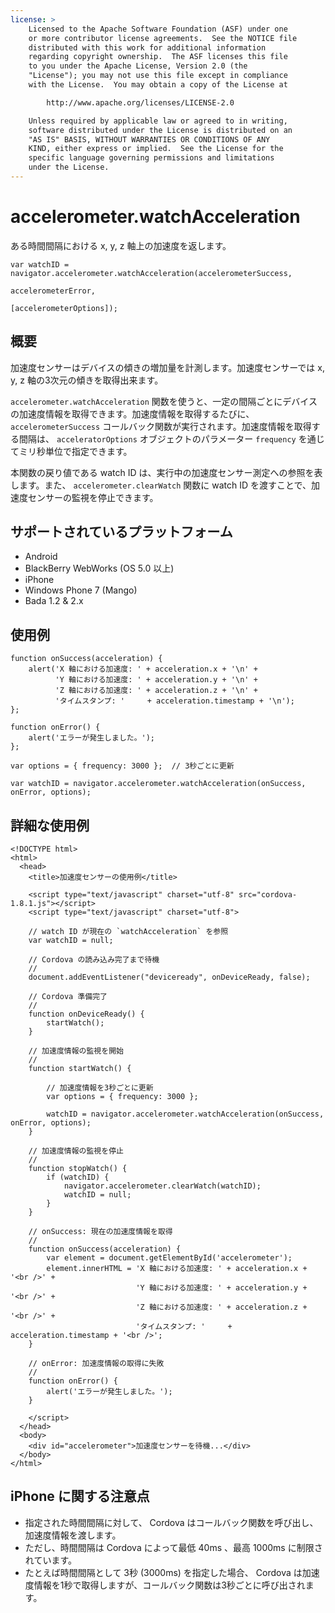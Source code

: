 ```yaml
---
license: >
    Licensed to the Apache Software Foundation (ASF) under one
    or more contributor license agreements.  See the NOTICE file
    distributed with this work for additional information
    regarding copyright ownership.  The ASF licenses this file
    to you under the Apache License, Version 2.0 (the
    "License"); you may not use this file except in compliance
    with the License.  You may obtain a copy of the License at

        http://www.apache.org/licenses/LICENSE-2.0

    Unless required by applicable law or agreed to in writing,
    software distributed under the License is distributed on an
    "AS IS" BASIS, WITHOUT WARRANTIES OR CONDITIONS OF ANY
    KIND, either express or implied.  See the License for the
    specific language governing permissions and limitations
    under the License.
---
```


accelerometer.watchAcceleration
===============================

ある時間間隔における x, y, z 軸上の加速度を返します。

    var watchID = navigator.accelerometer.watchAcceleration(accelerometerSuccess,
                                                           accelerometerError,
                                                           [accelerometerOptions]);

概要
-----------

加速度センサーはデバイスの傾きの増加量を計測します。加速度センサーでは x, y, z 軸の3次元の傾きを取得出来ます。

`accelerometer.watchAcceleration` 関数を使うと、一定の間隔ごとにデバイスの加速度情報を取得できます。加速度情報を取得するたびに、 `accelerometerSuccess` コールバック関数が実行されます。加速度情報を取得する間隔は、 `acceleratorOptions` オブジェクトのパラメーター `frequency` を通じてミリ秒単位で指定できます。

本関数の戻り値である watch ID は、実行中の加速度センサー測定への参照を表します。また、 `accelerometer.clearWatch` 関数に watch ID を渡すことで、加速度センサーの監視を停止できます。

サポートされているプラットフォーム
-------------------

- Android
- BlackBerry WebWorks (OS 5.0 以上)
- iPhone
- Windows Phone 7 (Mango)
- Bada 1.2 & 2.x


使用例
-------------

    function onSuccess(acceleration) {
        alert('X 軸における加速度: ' + acceleration.x + '\n' +
              'Y 軸における加速度: ' + acceleration.y + '\n' +
              'Z 軸における加速度: ' + acceleration.z + '\n' +
              'タイムスタンプ: '     + acceleration.timestamp + '\n');
    };

    function onError() {
        alert('エラーが発生しました。');
    };

    var options = { frequency: 3000 };  // 3秒ごとに更新

    var watchID = navigator.accelerometer.watchAcceleration(onSuccess, onError, options);

詳細な使用例
------------

    <!DOCTYPE html>
    <html>
      <head>
        <title>加速度センサーの使用例</title>

        <script type="text/javascript" charset="utf-8" src="cordova-1.8.1.js"></script>
        <script type="text/javascript" charset="utf-8">

        // watch ID が現在の `watchAcceleration` を参照
        var watchID = null;

        // Cordova の読み込み完了まで待機
        //
        document.addEventListener("deviceready", onDeviceReady, false);

        // Cordova 準備完了
        //
        function onDeviceReady() {
            startWatch();
        }

        // 加速度情報の監視を開始
        //
        function startWatch() {

            // 加速度情報を3秒ごとに更新
            var options = { frequency: 3000 };

            watchID = navigator.accelerometer.watchAcceleration(onSuccess, onError, options);
        }

        // 加速度情報の監視を停止
        //
        function stopWatch() {
            if (watchID) {
                navigator.accelerometer.clearWatch(watchID);
                watchID = null;
            }
        }

        // onSuccess: 現在の加速度情報を取得
        //
        function onSuccess(acceleration) {
            var element = document.getElementById('accelerometer');
            element.innerHTML = 'X 軸における加速度: ' + acceleration.x + '<br />' +
                                'Y 軸における加速度: ' + acceleration.y + '<br />' +
                                'Z 軸における加速度: ' + acceleration.z + '<br />' +
                                'タイムスタンプ: '     + acceleration.timestamp + '<br />';
        }

        // onError: 加速度情報の取得に失敗
        //
        function onError() {
            alert('エラーが発生しました。');
        }

        </script>
      </head>
      <body>
        <div id="accelerometer">加速度センサーを待機...</div>
      </body>
    </html>

 iPhone に関する注意点
-------------

- 指定された時間間隔に対して、 Cordova はコールバック関数を呼び出し、加速度情報を渡します。
- ただし、時間間隔は Cordova によって最低 40ms 、最高 1000ms に制限されています。
- たとえば時間間隔として 3秒 (3000ms) を指定した場合、 Cordova は加速度情報を1秒で取得しますが、コールバック関数は3秒ごとに呼び出されます。
